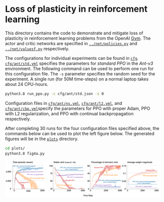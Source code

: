 # Loss of plasticity in reinforcement learning

This directory contains the code to demonstrate and mitigate loss of plasticity in reinforcement learning problems from the OpenAI [Gym](https://www.gymlibrary.dev/index.html).
The actor and critic networks are specified in [`../net/policies.py`](../nets/policies.py) and [`../net/valuesf.py`](../nets/valuefs.py) respectively.

The configurations for individual experiments can be found in [`cfg`](cfg). [`cfg/ant/std.yml`](cfg/ant/std.yml) specifies the parameters for _standard PPO_ in the _Ant-v3_ environment.
The following command can be used to perform one run for this configuration file. The `-s` parameter specifies the random seed for the experiment. 
A single run (for 50M time-steps) on a normal laptop takes about 24 CPU-hours.

```sh
python3.8 run_ppo.py -c cfg/ant/std.json -s 0
```

Configuration files in [`cfg/ant/ns.yml`](cfg/ant/ns.yml), [`cfg/ant/l2.yml`](cfg/ant/l2.yml), and [`cfg/ant/cbp.yml`](cfg/ant/cbp.yml)specify the parameters for
PPO with proper Adam, PPO with L2 regularization, and PPO with continual backpropagation respectively.

After completing 30 runs for the four configuration files specified above, the commands below can be used to plot the left figure below.
The generated figures will be in the [`plots`](plots) directory.
```sh
cd plots/
python3.8 fig4a.py 
```

![](ant.png "Various algorithms on Ant-v3")
